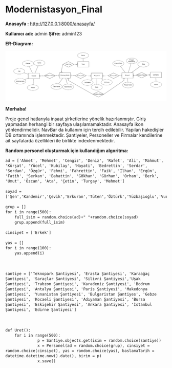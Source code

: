 # Modernistasyon_Final
 
**Anasayfa :** http://127.0.0.1:8000/anasayfa/

**Kullanıcı adı:** admin
**Şifre:** admin123

**ER-Diagram:**

![alt text](https://github.com/halfcress/Modernistasyon_Django_Final/blob/main/ER-Diagram.png?raw=true)

**Merhaba!**

Proje genel hatlarıyla inşaat şirketlerine yönelik hazırlanmıştır.
Giriş yapmadan herhangi bir sayfaya ulaşılamamaktadır.
Anasayfa ikon yönlendirmelidir. NavBar da kullanım için tercih edilebilir.
Yapılan hakedişler DB ortamında işlenmektedir.
Şantiyeler, Personeller ve Firmalar kendilerine ait sayfalarda özellikleri ile birlikte indexlenmektedir.




**Random personel oluşturmak için kullandığım algoritma:**

```
ad = ['Ahmet', 'Mehmet', 'Cengiz', 'Deniz', 'Rafet', 'Ali', 'Mahmut', 'Kürşat', 'Yücel', 'Kubilay', 'Hayati', 'Bedrettin', 'Serdar', 'Serdan', 'Özgür', 'Fehmi', 'Fahrettin', 'Faik', 'İlhan', 'Ergün', 'Fatih', 'Serkan', 'Bahattin', 'Gökhan', 'Gürhan', 'Orhan', 'Berk', 'Umut', 'Özcan', 'Ata', 'Çetin', 'Turgay', 'Mehmet']

soyad = ['Şen','Kandemir','Çevik','Erkuran','Tüten','Öztürk','Yüzbaşıoğlu','Vural','Yücel','Sönmez','Ertekin','Dede','Uyanık','Aslan','Akbulut','Orhan','Uz','Yavuz','Erdem','Kulaç','Kaya','Selvi','Akpınar','Abacıoğlu','Çay','Işık','Özer','Özdemir','Demir','Öztürk']

grup = []
for i in range(500): 
    full_isim = random.choice(ad)+" "+random.choice(soyad)
    grup.append(full_isim)

cinsiyet = ['Erkek']

yas = []
for i in range(100):
    yas.append(i)



santiye = ['Teknopark Şantiyesi', 'Erasta Şantiyesi', 'Karaağaç Şantiyesi', 'Saraçlar Şantiyesi', 'Silivri Şantiyesi','Uşak Şantiyesi', 'Trabzon Şantiyesi', 'Karadeniz Şantiyesi', 'Bodrum Şantiyesi', 'Antalya Şantiyesi', 'Paris Şantiyesi', 'Makedonya Şantiyesi', 'Yunanistan Şantiyesi', 'Bulgaristan Şantiyes', 'Gebze Şantiyesi', 'Kocaeli Şantiyesi', 'Adıyaman Şantiyesi', 'Bursa Şantiyesi', 'Eskişehir Şantiyesi', 'Ankara Şantiyesi', 'İstanbul Şantiyesi', 'Edirne Şantiyesi']  



def Uret():
    for i in range(500):
		      p = Santiye.objects.get(isim = random.choice(santiye))
		      x = Personel(ad = random.choice(grup), cinsiyet = random.choice(cinsiyet), yas = random.choice(yas), baslamaTarih = datetime.datetime.now().date(), birim = p)
		      x.save()


```
